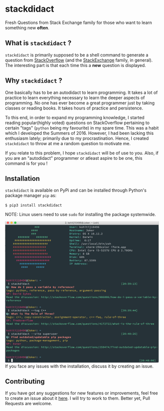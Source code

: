 # stackdidact
Fresh Questions from Stack Exchange family for those who want to learn something new **often**.

## What is `stackdidact` ?
`stackdidact` is primarily supposed to be a shell command to generate a question from [StackOverflow](http://stackoverflow.com) (and the [StackExchange](http://stackexchange.com/sites) family, in general).
The interesting part is that each time this a **new** question is displayed.   

## Why `stackdidact` ?

One basically has to be an autodidact to learn programming. It takes a lot of practice to learn everything necessary to learn the deeper aspects of programming. No one has ever become a great programmer just by taking classes or reading books. It takes hours of practice and persistence.

To this end, in order to expand my programming knowledge, I started reading popular(highly voted) questions on StackOverflow pertaining to certain "tags" (`python` being my favourite) in my spare time. This was a habit which I developed the Summers of 2016. However, I had been lacking this enthusiasm lately; primarily due to my procrastination. Hence, I created `stackdidact` to throw at me a random question to motivate me.

If you relate to this problem, I hope `stackdidact` will be of use to you.
Also, if you are an "autodidact" programmer or atleast aspire to be one, this command is for you !

## Installation

`stackdidact` is available on PyPi and can be installed through Python's package manager `pip` as:

`$ pip3 install stackdidact` 

NOTE: Linux users need to use `sudo` for installing the package systemwide.

![Preview Image](https://github.com/kshitij10496/stackdidact/blob/master/preview.png)
If you face any issues with the installation, discuss it by creating an issue.

## Contributing
If you have got any suggestions for new features or improvements, feel free to create an issue about it [here](https://github.com/kshitij10496/stackdidact/issues).
I will try to work to them. Better yet, Pull Requests are welcome.
